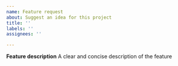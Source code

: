 ```yaml
---
name: Feature request
about: Suggest an idea for this project
title: ''
labels: ''
assignees: ''

---
```


**Feature description**
A clear and concise description of the feature
